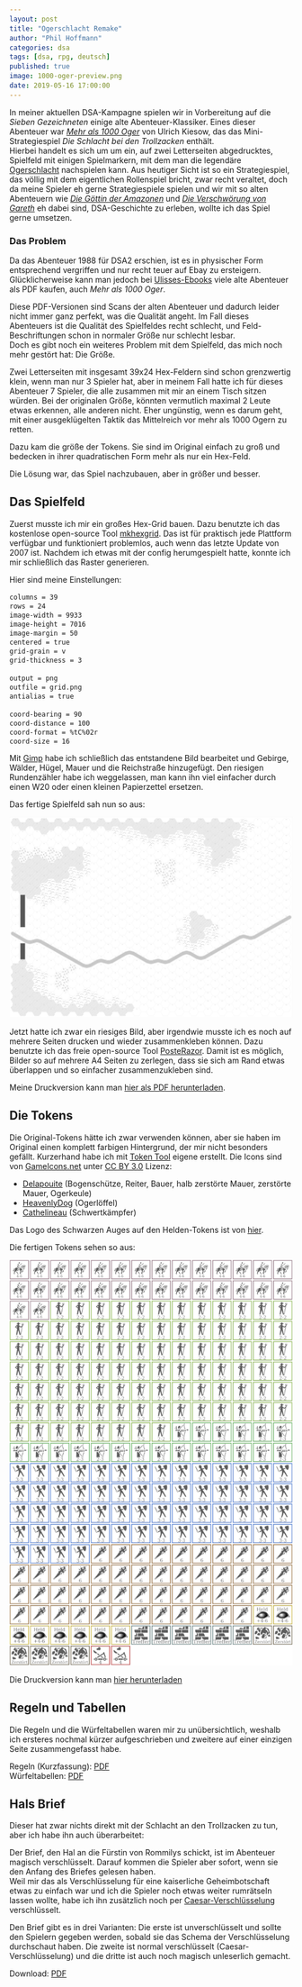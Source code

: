 ```yaml
---
layout: post
title: "Ogerschlacht Remake"
author: "Phil Hoffmann"
categories: dsa
tags: [dsa, rpg, deutsch]
published: true
image: 1000-oger-preview.png
date: 2019-05-16 17:00:00
---
```


In meiner aktuellen DSA-Kampagne spielen wir in Vorbereitung auf die _Sieben Gezeichneten_ einige alte Abenteuer-Klassiker. Eines dieser Abenteuer war [_Mehr als 1000 Oger_](https://de.wiki-aventurica.de/wiki/Mehr_als_1000_Oger) von Ulrich Kiesow, das das Mini-Strategiespiel _Die Schlacht bei den Trollzacken_ enthält.  
Hierbei handelt es sich um um ein, auf zwei Letterseiten abgedrucktes, Spielfeld mit einigen Spielmarkern, mit dem man die legendäre [Ogerschlacht](https://de.wiki-aventurica.de/wiki/Ogerschlacht) nachspielen kann. Aus heutiger Sicht ist so ein Strategiespiel, das völlig mit dem eigentlichen Rollenspiel bricht, zwar recht veraltet, doch da meine Spieler eh gerne Strategiespiele spielen und wir mit so alten Abenteuern wie [_Die Göttin der Amazonen_](https://de.wiki-aventurica.de/wiki/Die_G%C3%B6ttin_der_Amazonen) und [_Die Verschwörung von Gareth_](https://de.wiki-aventurica.de/wiki/Die_Verschw%C3%B6rung_von_Gareth) eh dabei sind, DSA-Geschichte zu erleben, wollte ich das Spiel gerne umsetzen.

### Das Problem

Da das Abenteuer 1988 für DSA2 erschien, ist es in physischer Form entsprechend vergriffen und nur recht teuer auf Ebay zu ersteigern. Glücklicherweise kann man jedoch bei [Ulisses-Ebooks](https://www.ulisses-ebooks.de/product/124758/) viele alte Abenteuer als PDF kaufen, auch _Mehr als 1000 Oger_.

Diese PDF-Versionen sind Scans der alten Abenteuer und dadurch leider nicht immer ganz perfekt, was die Qualität angeht. Im Fall dieses Abenteuers ist die Qualität des Spielfeldes recht schlecht, und Feld-Beschriftungen schon in normaler Größe nur schlecht lesbar.  
Doch es gibt noch ein weiteres Problem mit dem Spielfeld, das mich noch mehr gestört hat: Die Größe.

Zwei Letterseiten mit insgesamt 39x24 Hex-Feldern sind schon grenzwertig klein, wenn man nur 3 Spieler hat, aber in meinem Fall hatte ich für dieses Abenteuer 7 Spieler, die alle zusammen mit mir an einem Tisch sitzen würden. Bei der originalen Größe, könnten vermutlich maximal 2 Leute etwas erkennen, alle anderen nicht. Eher ungünstig, wenn es darum geht, mit einer ausgeklügelten Taktik das Mittelreich vor mehr als 1000 Ogern zu retten.

Dazu kam die größe der Tokens. Sie sind im Original einfach zu groß und bedecken in ihrer quadratischen Form mehr als nur ein Hex-Feld.

Die Lösung war, das Spiel nachzubauen, aber in größer und besser.

## Das Spielfeld

Zuerst musste ich mir ein großes Hex-Grid bauen. Dazu benutzte ich das kostenlose open-source Tool [mkhexgrid](http://www.nomic.net/~uckelman/mkhexgrid/). Das ist für praktisch jede Plattform verfügbar und funktioniert problemlos, auch wenn das letzte Update von 2007 ist.
Nachdem ich etwas mit der config herumgespielt hatte, konnte ich mir schließlich das Raster generieren.

Hier sind meine Einstellungen:

```
columns = 39
rows = 24
image-width = 9933
image-height = 7016
image-margin = 50
centered = true
grid-grain = v
grid-thickness = 3

output = png
outfile = grid.png
antialias = true

coord-bearing = 90
coord-distance = 100
coord-format = %tC%02r
coord-size = 16
```

Mit [Gimp](https://gimp.org) habe ich schließlich das entstandene Bild bearbeitet und Gebirge, Wälder, Hügel, Mauer und die Reichstraße hinzugefügt. Den riesigen Rundenzähler habe ich weggelassen, man kann ihn viel einfacher durch einen W20 oder einen kleinen Papierzettel ersetzen.

Das fertige Spielfeld sah nun so aus:

[<img src="../assets/img/spielplan-preview.png" width="720" />](../files/spielplan.png)

Jetzt hatte ich zwar ein riesiges Bild, aber irgendwie musste ich es noch auf mehrere Seiten drucken und wieder zusammenkleben können. Dazu benutzte ich das freie open-source Tool [PosteRazor](http://posterazor.sourceforge.net/). Damit ist es möglich, Bilder so auf mehrere A4 Seiten zu zerlegen, dass sie sich am Rand etwas überlappen und so einfacher zusammenzukleben sind.

Meine Druckversion kann man [hier als PDF herunterladen](../files/spielplan-poster.pdf).

## Die Tokens

Die Original-Tokens hätte ich zwar verwenden können, aber sie haben im Original einen komplett farbigen Hintergrund, der mir nicht besonders gefällt. Kurzerhand habe ich mit [Token Tool](http://www.rolladvantage.com/tokenstamp/) eigene erstellt. Die Icons sind von [GameIcons.net](https://game-icons.net/) unter [CC BY 3.0](https://creativecommons.org/licenses/by/3.0/) Lizenz:
- [Delapouite](delapouite.com) (Bogenschütze, Reiter, Bauer, halb zerstörte Mauer, zerstörte Mauer, Ogerkeule)
- [HeavenlyDog](https://www.gnomosygoblins.blogspot.com/) (Ogerlöffel)
- [Cathelineau](https://game-icons.net/) (Schwertkämpfer)

Das Logo des Schwarzen Auges auf den Helden-Tokens ist von [hier](https://zeilenschmied.files.wordpress.com/2011/07/schwarzes-auge.png).

Die fertigen Tokens sehen so aus:

[<img src="../assets/img/tokens-preview.png" width="720"/>](../files/tokens.png)

Die Druckversion kann man [hier herunterladen](../files/tokens.pdf)

## Regeln und Tabellen

Die Regeln und die Würfeltabellen waren mir zu unübersichtlich, weshalb ich ersteres nochmal kürzer aufgeschrieben und zweitere auf einer einzigen Seite zusammengefasst habe.

Regeln (Kurzfassung): [PDF](../files/ogerschlacht-regeln.pdf)  
Würfeltabellen: [PDF](../files/ogerschlacht-würfeltabellen.pdf)

## Hals Brief

Dieser hat zwar nichts direkt mit der Schlacht an den Trollzacken zu tun, aber ich habe ihn auch überarbeitet:

Der Brief, den Hal an die Fürstin von Rommilys schickt, ist im Abenteuer magisch verschlüsselt. Darauf kommen die Spieler aber sofort, wenn sie den Anfang des Briefes gelesen haben.  
Weil mir das als Verschlüsselung für eine kaiserliche Geheimbotschaft etwas zu einfach war und ich die Spieler noch etwas weiter rumrätseln lassen wollte, habe ich ihn zusätzlich noch per [Caesar-Verschlüsselung](https://de.wikipedia.org/wiki/Caesar-Verschl%C3%BCsselung) verschlüsselt.

Den Brief gibt es in drei Varianten: Die erste ist unverschlüsselt und sollte den Spielern gegeben werden, sobald sie das Schema der Verschlüsselung durchschaut haben. Die zweite ist normal verschlüsselt (Caesar-Verschlüsselung) und die dritte ist auch noch magisch unleserlich gemacht.

Download: [PDF](../files/hals-brief.pdf)
